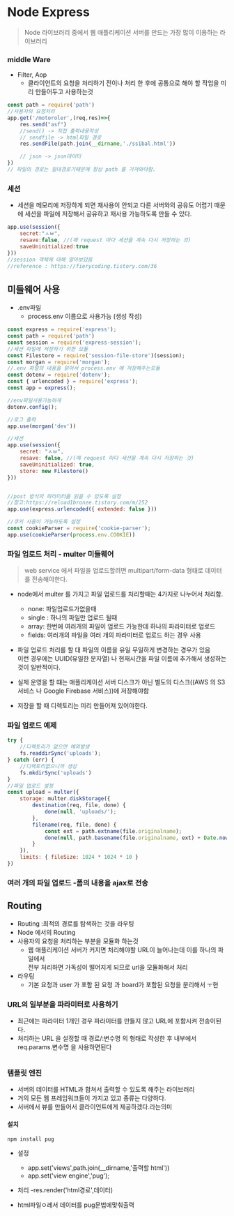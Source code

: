 # Node Express

> Node 라이브러리 중에서 웹 애플리케이션 서버를 만드는 가장 많이 이용하는 라이브러리

### middle Ware
- Filter, Aop
    - 클라이언트의 요청을 처리하기 전이나 처리 한 후에 공통으로 해야 할 작업을 미리 만들어두고 사용하는것



```javascript
const path = require('path')
//사용자의 요청처리
app.get('/motoroler',(req,res)=>{
    res.send("asf")
    //send() -> 직접 출력내용작성
    // sendfile -> html파일 경로
    res.sendFile(path.join(__dirname,'./ssibal.html'))

    // json -> json데이터
})
// 파일의 경로는 절대경로기때문에 항상 path 를 가져와야함.
```
### 세션 
- 세션을 메모리에 저장하게 되면 재사용이 안되고 다른 서버와의 공유도 어렵기 때문에 세션을 파일에 저장해서 공유하고 재사용 가능하도록 만들 수 있다.

```javascript
app.use(session({
    secret:"ㅅㅂ",
    resave:false, //(매 request 마다 세션을 계속 다시 저장하는 것)
    saveUninitialized:true
}))
//session 객체에 대해 알아보았음
//reference : https://fierycoding.tistory.com/36
```


## 미들웨어 사용 
- .env파일 
    - process.env 이름으로 사용가능 (생성 작성)


```javascript
const express = require('express');
const path = require('path')
const session = require('express-session');
//세션 파일에 저장하기 위한 모듈 
const Filestore = require('session-file-store')(session);
const morgan = require('morgan');
//.env 파일의 내용을 읽어서 process.env 에 저장해주는모듈
const dotenv = require('dotenv');
const { urlencoded } = require('express');
const app = express();

//env파일사용가능하게
dotenv.config();

//로그 출력 
app.use(morgan('dev'))

//세션
app.use(session({
    secret: "ㅅㅂ",
    resave: false, //(매 request 마다 세션을 계속 다시 저장하는 것)
    saveUninitialized: true,
    store: new Filestore()
}))


//post 방식의 파라미터를 읽을 수 있도록 설정
//참고:https://reload1bronze.tistory.com/m/252
app.use(express.urlencoded({ extended: false }))

//쿠키 사용이 가능하도록 설정
const cookieParser = require('cookie-parser');
app.use(cookieParser(process.env.COOKIE))
```


### 파일 업로드 처리 - multer 미들웨어
> web service 에서 파일을 업로드할려면 multipart/form-data 형태로 데이터를 전송해야한다.
- node에서 multer 를 가지고 파일 업로드를 처리할때는 4가지로 나누어서 처리함.
    - none: 파일업로드가없을때
    - single : 하나의 파일만 업로드 될때
    - array: 한번에 여러개의 파일이 업로드 가능한데 하나의 파라미터로 업로드
    - fields: 여러개의 파일을 여러 개의 파라미터로 업로드 하는 경우 사용 

- 파일 업로드 처리를 할 대 파일의 이름을 유일 무일하게 변경하는 경우가 있음<br/>
이런 경우에는 UUID(유일한 문자열) 나 현재시간을 파일 이름에 추가해서 생성하는 것이 일반적이다.

- 실제 운영을 할 떄는 애플리케이션 서버 디스크가 아닌 별도의 디스크((AWS 의 S3 서비스 나 Google Firebase 서비스))에 저장해야함
- 저장을 할 때 디렉토리는 미리 만들어져 있어야한다.

### 파일 업로드 예제 
```javascript
try {
    //디렉토리가 없으면 예외발생
    fs.readdirSync('uploads');
} catch (err) {
    //디렉토리없으니까 생성
    fs.mkdirSync('uploads')
}
//파일 업로드 설정
const upload = multer({
    storage: multer.diskStorage({
        destination(req, file, done) {
            done(null, 'uploads/');
        },
        filename(req, file, done) {
            const ext = path.extname(file.originalname);
            done(null, path.basename(file.originalname, ext) + Date.now() + ext);
        }
    }),
    limits: { fileSize: 1024 * 1024 * 10 }
})

```


### 여러 개의 파일 업로드 -폼의 내용을 ajax로 전송



## Routing

- Routing :최적의 경로를 탐색하는 것을 라우팅
- Node 에서의 Routing
- 사용자의 요청을 처리하는 부분을 모듈화 하는것
    - 웹 애플리케이션 서버가 커지면 처리해야할 URL이 늘어나는데 이를 하나의 파일에서 <br/> 전부 처리하면 가독성이 떨어지게 되므로 url을 모듈화해서 처리
- 라우팅 
    - 기본 요청과 user 가 포함 된 요청 과 board가 포함된 요청을 분리해서 ㅜ현


### URL의 일부분을 파라미터로 사용하기
- 최근에는 파라미터 1개인 경우 파라미터를 만들지 않고 URL에 포함시켜 전송이된다.
- 처리하는 URL 을 설정할 때 경로/:변수명 의 형태로 작성한 후 내부에서 req.params.변수명 을 사용하면된다 
```javascript
```


### 템플릿 엔진 
- 서버의 데이터를 HTML과 합쳐서 출력할 수 있도록 해주는 라이브러리
- 거의 모든 웹 프레임워크들이 가지고 있고 종류는 다양하다.
- 서버에서 뷰를 만들어서 클라이언트에게 제공하겠다.라는의미

#### 설치
```
npm install pug
```
- 설정
    - app.set('views',path.join(__dirname,'출력할 html'))
    - app.set('view engine','pug');

- 처리
    -res.render('html경로',데이터)
- html파일ㅇ레서 데이터를 pug문법에맞춰출력